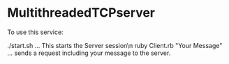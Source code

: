 MultithreadedTCPserver
======================

To use this service:

./start.sh ... This starts the Server session\n
ruby Client.rb "Your Message" ... sends a request including your message to the server.


